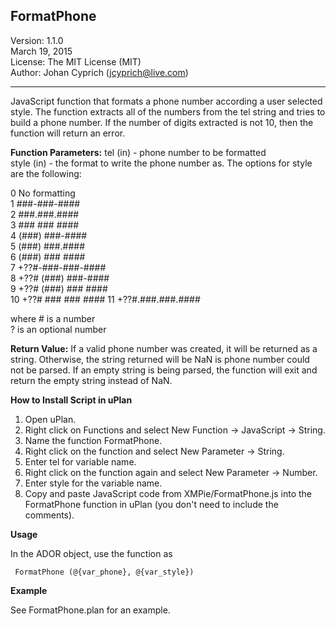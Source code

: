 FormatPhone
---

Version: 1.1.0<br />
March 19, 2015<br />
License: The MIT License (MIT)<br />
Author: Johan Cyprich (jcyprich@live.com)<br />

---

JavaScript function that formats a phone number according a user selected style. The function
extracts all of the numbers from the tel string and tries to build a phone number. If the
number of digits extracted is not 10, then the function will return an error.

**Function Parameters:**
tel (in) - phone number to be formatted<br />
style (in) - the format to write the phone number as. The options for style are the following:

0	No formatting<br />
1	###-###-####<br />
2	###.###.####<br />
3	### ### ####<br />
4	(###) ###-####<br />
5	(###) ###.####<br />
6	(###) ### ####<br />
7	+??#-###-###-####<br />
8	+??# (###) ###-####<br />
9	+??# (###) ### ####<br />
10	+??# ### ### ####
11  +??#.###.###.####

  where # is a number<br />
        ? is an optional number

**Return Value:**
If a valid phone number was created, it will be returned as a string. Otherwise,
the string returned will be NaN is phone number could not be parsed. If an empty string is
being parsed, the function will exit and return the empty string instead of NaN.


**How to Install Script in uPlan**

1. Open uPlan.<br />
2. Right click on Functions and select New Function -> JavaScript -> String.<br />
3. Name the function FormatPhone.<br />
4. Right click on the function and select New Parameter -> String.<br />
5. Enter tel for variable name.<br />
6. Right click on the function again and select New Parameter -> Number.<br />
7. Enter style for the variable name.<br />
8. Copy and paste JavaScript code from XMPie/FormatPhone.js into the FormatPhone function in uPlan (you don't need to include the comments).


**Usage**

In the ADOR object, use the function as

     FormatPhone (@{var_phone}, @{var_style})

	 
**Example**

See FormatPhone.plan for an example.
